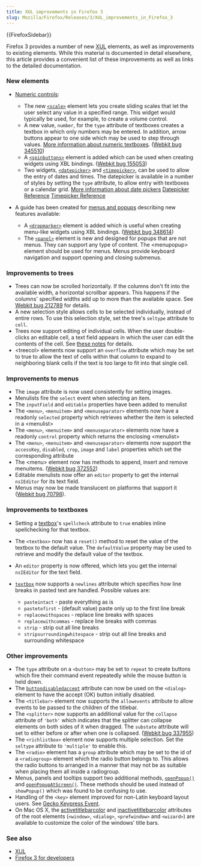 ```yaml
---
title: XUL improvements in Firefox 3
slug: Mozilla/Firefox/Releases/3/XUL_improvements_in_Firefox_3
---
```


{{FirefoxSidebar}}

Firefox 3 provides a number of new [XUL](/en-US/docs/XUL) elements, as well as improvements to existing elements. While this material is documented in detail elsewhere, this article provides a convenient list of these improvements as well as links to the detailed documentation.

### New elements

- [Numeric controls](/en-US/docs/XUL_Tutorial/Numeric_Controls):

  - The new [`<scale>`](/en-US/docs/XUL/scale) element lets you create sliding scales that let the user select any value in a specified range. This widget would typically be used, for example, to create a volume control.
  - A new value, `number`, for the `type` attribute of textboxes creates a textbox in which only numbers may be entered. In addition, arrow buttons appear to one side which may be used to step through values. [More information about numeric textboxes](https://wiki.mozilla.org/XUL:Specs:NumberBox). ([Webkit bug 345510](https://bugzilla.mozilla.org/show_bug.cgi?id=345510))
  - A [`<spinbuttons>`](/en-US/docs/XUL/spinbuttons) element is added which can be used when creating widgets using XBL bindings. ([Webkit bug 155053](https://bugzilla.mozilla.org/show_bug.cgi?id=155053))
  - Two widgets, [`<datepicker>`](/en-US/docs/XUL/datepicker) and [`<timepicker>`](/en-US/docs/XUL/timepicker), can be used to allow the entry of dates and times. The datepicker is available in a number of styles by setting the `type` attribute, to allow entry with textboxes or a calendar grid. [More information about date pickers](https://wiki.mozilla.org/XUL:Specs:DateTimePickers) [Datepicker Reference](/en-US/docs/XUL/datepicker) [Timepicker Reference](/en-US/docs/XUL/timepicker)

- A guide has been created for [menus and popups](/en-US/docs/XUL/PopupGuide) describing new features available:

  - A [`<dropmarker>`](/en-US/docs/XUL/dropmarker) element is added which is useful when creating menu-like widgets using XBL bindings. ([Webkit bug 348614](https://bugzilla.mozilla.org/show_bug.cgi?id=348614))
  - The [`<panel>`](/en-US/docs/XUL/panel) element is new and designed for popups that are not menus. They can support any type of content. The \<menupopup> element should be used for menus. Menus provide keyboard navigation and support opening and closing submenus.

### Improvements to trees

- Trees can now be scrolled horizontally. If the columns don't fit into the available width, a horizontal scrollbar appears. This happens if the columns' specified widths add up to more than the available space. See [Webkit bug 212789](https://bugzilla.mozilla.org/show_bug.cgi?id=212789) for details.
- A new selection style allows cells to be selected individually, instead of entire rows. To use this selection style, set the tree's `seltype` attribute to `cell`.
- Trees now support editing of individual cells. When the user double-clicks an editable cell, a text field appears in which the user can edit the contents of the cell. See [these notes](https://wiki.mozilla.org/XUL:Tree) for details.
- \<treecol> elements now support an `overflow` attribute which may be set to true to allow the text of cells within that column to expand to neighboring blank cells if the text is too large to fit into that single cell.

### Improvements to menus

- The `image` attribute is now used consistently for setting images.
- Menulists fire the `select` event when selecting an item.
- The `inputField` and `editable` properties have been added to menulist
- The `<menu>`, `<menuitem>` and `<menuseparator>` elements now have a readonly `selected` property which retrieves whether the item is selected in a \<menulist>
- The `<menu>`, `<menuitem>` and `<menuseparator>` elements now have a readonly `control` property which returns the enclosing \<menulist>
- The `<menu>`, `<menuitem>` and `<menuseparator>` elements now support the `accessKey`, `disabled`, `crop`, `image` and `label` properties which set the corresponding attribute
- The \<menu> element now has methods to append, insert and remove menuitems. ([Webkit bug 372552](https://bugzilla.mozilla.org/show_bug.cgi?id=372552))
- Editable menulists now offer an `editor` property to get the internal `nsIEditor` for its text field.
- Menus may now be made translucent on platforms that support it ([Webkit bug 70798](https://bugzilla.mozilla.org/show_bug.cgi?id=70798)).

### Improvements to textboxes

- Setting a [textbox](/en-US/docs/XUL/textbox)'s `spellcheck` attribute to `true` enables inline spellchecking for that textbox.
- The `<textbox>` now has a `reset()` method to reset the value of the textbox to the default value. The `defaultValue` property may be used to retrieve and modify the default value of the textbox.
- An `editor` property is now offered, which lets you get the internal `nsIEditor` for the text field.
- [`textbox`](/en-US/docs/XUL/textbox) now supports a `newlines` attribute which specifies how line breaks in pasted text are handled. Possible values are:

  - `pasteintact` - paste everything as is
  - `pastetofirst` - (default value) paste only up to the first line break
  - `replacewithspaces` - replace line breaks with spaces
  - `replacewithcommas` - replace line breaks with commas
  - `strip` - strip out all line breaks
  - `stripsurroundingwhitespace` - strip out all line breaks and surrounding whitespace

### Other improvements

- The `type` attribute on a `<button>` may be set to `repeat` to create buttons which fire their command event repeatedly while the mouse button is held down.
- The [`buttondisabledaccept`](/en-US/docs/XUL/Attribute/buttondisabledaccept) attribute can now be used on the `<dialog>` element to have the accept (OK) button initially disabled.
- The `<titlebar>` element now supports the `allowevents` attribute to allow events to be passed to the children of the titlebar.
- The `<splitter>` now supports an additional value for the `collapse` attribute of `'both'` which indicates that the splitter can collapse elements on both sides of it when dragged. The `substate` attribute will set to either before or after when one is collapsed. ([Webkit bug 337955](https://bugzilla.mozilla.org/show_bug.cgi?id=337955))
- The `<richlistbox>` element now supports multiple selection. Set the `seltype` attribute to `'multiple'` to enable this.
- The `<radio>` element has a `group` attribute which may be set to the id of a `<radiogroup>` element which the radio button belongs to. This allows the radio buttons to arranged in a manner that may not be as suitable when placing them all inside a radiogroup.
- Menus, panels and tooltips support two additional methods, [`openPopup()`](/en-US/docs/XUL/Method/openPopup) and [`openPopupAtScreen()`](/en-US/docs/XUL/Method/openPopupAtScreen). These methods should be used instead of `showPopup()` which was found to be confusing to use.
- Handling of the `<key>` element improved for non-Latin keyboard layout users. See [Gecko Keypress Event](/en-US/docs/Gecko_Keypress_Event).
- On Mac OS X, the [activetitlebarcolor](/en-US/docs/XUL/Attribute/activetitlebarcolor) and [inactivetitlebarcolor](/en-US/docs/XUL/Attribute/inactivetitlebarcolor) attributes of the root elements (`<window>`, `<dialog>`, `<prefwindow>` and `<wizard>`) are available to customize the color of the windows' title bars.

### See also

- [XUL](/en-US/docs/XUL)
- [Firefox 3 for developers](/en-US/docs/Mozilla/Firefox/Releases/3)
